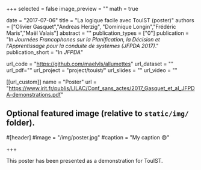 +++
selected = false
image_preview = ""
math = true

date = "2017-07-06"
title = "La logique facile avec TouIST (poster)"
authors = ["Olivier Gasquet","Andreas Herzig", "Dominique Longin","Frédéric Maris","Maël Valais"]
abstract = ""
publication_types = ["0"]
publication = "In *Journées Francophones sur la Planification, la Décision et l'Apprentissage pour la conduite de systèmes (JFPDA 2017)*."
publication_short = "In *JFPDA*"

url_code = "https://github.com/maelvls/allumettes"
url_dataset = ""
url_pdf=""
url_project = "project/touist/"
url_slides = ""
url_video = ""

[[url_custom]]
name = "Poster"
url = "https://www.irit.fr/publis/LILAC/Conf_sans_actes/2017_Gasquet_et_al_JFPDA-demonstrations.pdf"

## Optional featured image (relative to `static/img/` folder).
#[header]
#image = "/img/poster.jpg"
#caption = "My caption :smile:"

+++

This poster has been presented as a demonstration for TouIST.
